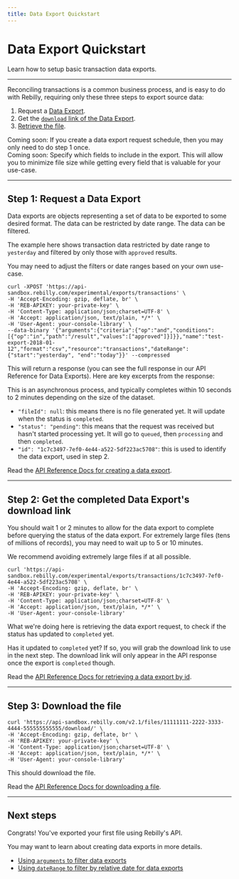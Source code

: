 ```yaml
---
title: Data Export Quickstart
---
```


# Data Export Quickstart

Learn how to setup basic transaction data exports.

---

Reconciling transactions is a common business process, and is easy to do with Rebilly, requiring only
these three steps to export source data:

1. Request a [Data Export](/getting-started/quickstart#step-1-request-a-data-export).
2. Get the [`download` link of the Data Export](/getting-started/quickstart#step-2-get-the-completed-data-exports-download-link).
3. [Retrieve the file](/getting-started/quickstart#step-3-download-the-file).

<div class="warning">Coming soon: If you create a data export request schedule, then you may only need to do step 1 once.</div>

<div class="warning">Coming soon: Specify which fields to include in the export. This will allow you to minimize file size while getting every field that is valuable for your use-case.</div>

---

## Step 1: Request a Data Export

Data exports are objects representing a set of data to be exported to some desired format.
The data can be restricted by date range.  The data can be filtered. 

The example here shows transaction data restricted by date range to `yesterday` and
filtered by only those with `approved` results.

You may need to adjust the filters or date ranges based on your own use-case.

```
curl -XPOST 'https://api-sandbox.rebilly.com/experimental/exports/transactions' \
-H 'Accept-Encoding: gzip, deflate, br' \
-H 'REB-APIKEY: your-private-key' \
-H 'Content-Type: application/json;charset=UTF-8' \
-H 'Accept: application/json, text/plain, */*' \
-H 'User-Agent: your-console-library' \
--data-binary '{"arguments":{"criteria":{"op":"and","conditions":[{"op":"in","path":"/result","values":["approved"]}]}},"name":"test-export-2018-01-12","format":"csv","resource":"transactions","dateRange":{"start":"yesterday", "end":"today"}}' --compressed
```

This will return a response (you can see the full response in our API Reference for Data Exports).  Here are key excerpts from the response:

<div class="warning">This is an asynchronous process, and typically completes within 10 seconds to 2 minutes depending on the size of the dataset.</div>

* `"fileId": null`: this means there is no file generated yet. It will update when the status is `completed`.
* `"status": "pending"`: this means that the request was received but hasn't started processing yet.  It will go to `queued`, then `processing` and then `completed`.
* `"id": "1c7c3497-7ef0-4e44-a522-5df223ac5708"`: this is used to identify the data export, used in step 2.

Read the [API Reference Docs for creating a data export](/rebilly-api-swagger#tag/Data-Exports/paths/~1experimental~1data-exports/post).

---

## Step 2: Get the completed Data Export's download link

You should wait 1 or 2 minutes to allow for the data export to complete before querying the status of the data export.
For extremely large files (tens of millions of records), you may need to wait up to 5 or 10 minutes.

We recommend avoiding extremely large files if at all possible.

```
curl 'https://api-sandbox.rebilly.com/experimental/exports/transactions/1c7c3497-7ef0-4e44-a522-5df223ac5708' \
-H 'Accept-Encoding: gzip, deflate, br' \
-H 'REB-APIKEY: your-private-key' \
-H 'Content-Type: application/json;charset=UTF-8' \
-H 'Accept: application/json, text/plain, */*' \
-H 'User-Agent: your-console-library'
```

What we're doing here is retrieving the data export request, to check if the status has updated to `completed` yet.

Has it updated to `completed` yet?  If so, you will grab the download link to use in the next step. The download
link will only appear in the API response once the export is `completed` though.

Read the [API Reference Docs for retrieving a data export by id](/rebilly-api-swagger#tag/Data-Exports/paths/~1experimental~1data-exports~1{id}/get).

---

## Step 3: Download the file

```
curl 'https://api-sandbox.rebilly.com/v2.1/files/11111111-2222-3333-4444-555555555555/download/' \
-H 'Accept-Encoding: gzip, deflate, br' \
-H 'REB-APIKEY: your-private-key' \
-H 'Content-Type: application/json;charset=UTF-8' \
-H 'Accept: application/json, text/plain, */*' \
-H 'User-Agent: your-console-library'
```

This should download the file.

Read the [API Reference Docs for downloading a file](/rebilly-api-swagger#tag/Files/paths/~1v2.1~1files~1{id}~1download/get).

---

## Next steps

Congrats!  You've exported your first file using Rebilly's API.  

You may want to learn about creating data exports in more details.

* [Using `arguments` to filter data exports](/getting-started/arguments)
* [Using `dateRange` to filter by relative date for data exports](/getting-started/date-range)
